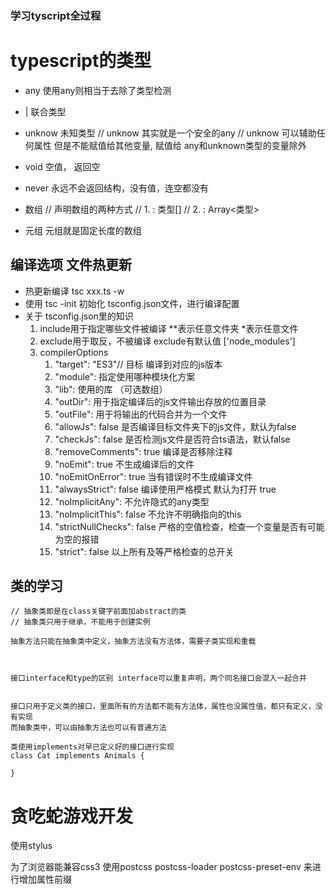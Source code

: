 ### 学习tyscript全过程
# typescript的类型

* any 使用any则相当于去除了类型检测
* | 联合类型
* unknow 未知类型
// unknow 其实就是一个安全的any
// unknow 可以辅助任何属性 但是不能赋值给其他变量, 赋值给 any和unknown类型的变量除外
* void  空值， 返回空
* never 永远不会返回结构，没有值，连空都没有

* 数组
// 声明数组的两种方式
//  1. : 类型[]
//  2. : Array<类型>

* 元组  元组就是固定长度的数组 
  


## 编译选项  文件热更新

* 热更新编译  tsc xxx.ts -w
* 使用 tsc -init  初始化 tsconfig.json文件，进行编译配置
* 关于 tsconfig.json里的知识
  1. include用于指定哪些文件被编译  **表示任意文件夹 *表示任意文件
  2. exclude用于取反，不被编译 exclude有默认值 ['node_modules']
  3.  compilerOptions
      1.   "target": "ES3"// 目标 编译到对应的js版本
      2.   "module": 指定使用哪种模块化方案
      3.   "lib": 使用的库 （可选数组）
      4.   "outDir": 用于指定编译后的js文件输出存放的位置目录
      5.   "outFile": 用于将输出的代码合并为一个文件
      6.   "allowJs": false   是否编译目标文件夹下的js文件，默认为false
      7.   "checkJs": false 是否检测js文件是否符合ts语法，默认false
      8.   "removeComments": true  编译是否移除注释
      9.   "noEmit": true  不生成编译后的文件
      10.  "noEmitOnError": true 当有错误时不生成编译文件 
      11.  "alwaysStrict": false 编译使用严格模式 默认为打开 true
      12.  "noImplicitAny":  不允许隐式的any类型
      13.  "noImplicitThis": false 不允许不明确指向的this
      14.  "strictNullChecks": false 严格的空值检查，检查一个变量是否有可能为空的报错
      15.  "strict": false  以上所有及等严格检查的总开关
## 类的学习

    // 抽象类即是在class关键字前面加abstract的类
    // 抽象类只用于继承，不能用于创建实例

    抽象方法只能在抽象类中定义，抽象方法没有方法体，需要子类实现和重载



    接口interface和type的区别 interface可以重复声明，两个同名接口会混入一起合并


    接口只用于定义类的接口，里面所有的方法都不能有方法体，属性也没属性值，都只有定义，没有实现
    而抽象类中，可以由抽象方法也可以有普通方法

    类使用implements对早已定义好的接口进行实现
    class Cat implements Animals {
      
    }

# 贪吃蛇游戏开发

使用stylus

为了浏览器能兼容css3 使用postcss postcss-loader postcss-preset-env 来进行增加属性前缀